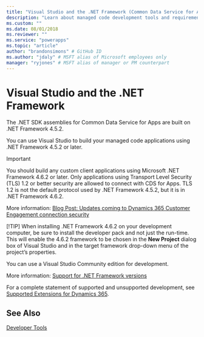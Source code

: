```yaml
---
title: "Visual Studio and the .NET Framework (Common Data Service for Apps) | Microsoft Docs" 
description: "Learn about managed code development tools and requirements."
ms.custom: ""
ms.date: 08/01/2018
ms.reviewer: ""
ms.service: "powerapps"
ms.topic: "article"
author: "brandonsimons" # GitHub ID
ms.author: "jdaly" # MSFT alias of Microsoft employees only
manager: "ryjones" # MSFT alias of manager or PM counterpart
---
```

# Visual Studio and the .NET Framework

The .NET SDK assemblies for Common Data Service for Apps are built on .NET Framework 4.5.2. 

You can use Visual Studio to build your managed code applications using .NET Framework 4.5.2 or later. 

> [!IMPORTANT]
> You should build any custom client applications using Microsoft .NET Framework 4.6.2 or later.
> Only applications using Transport Level Security (TLS) 1.2 or better security are allowed to connect with CDS for Apps. TLS 1.2 is not the default protocol used by .NET Framework 4.5.2, but it is in .NET Framework 4.6.2.
> 
> More information: [Blog Post: Updates coming to Dynamics 365 Customer Engagement connection security](https://blogs.msdn.microsoft.com/crm/2017/09/28/updates-coming-to-dynamics-365-customer-engagement-connection-security/)
> 
> [!TIP]
> When installing .NET Framework 4.6.2 on your development computer, be sure to install the developer pack and not just the run-time. This will enable the 4.6.2 framework to be chosen in the **New Project** dialog box of Visual Studio and in the target framework drop-down menu of the project’s properties.  

You can use a Visual Studio Community edition for development. 

[comment]: <> (However, use of extensions isn’t supported in the Express edition so you won’t be able to install useful extensions in that version of Visual Studio)

More information: [Support for .NET Framework versions](/dynamics365/customer-engagement/developer/supported-extensions#SupportNET)

For a complete statement of supported and unsupported development, see [Supported Extensions for Dynamics 365](/dynamics365/customer-engagement/developer/supported-extensions#SupportNET).

## See Also

 [Developer Tools](/dynamics365/customer-engagement/developer/developer-tools)